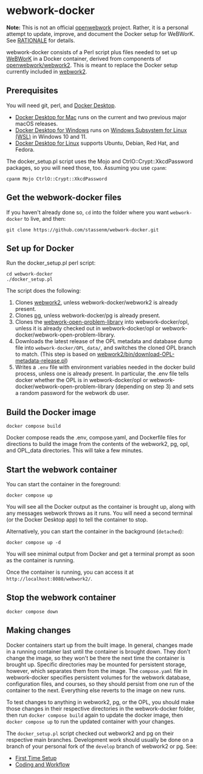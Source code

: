 # webwork-docker

**Note:** This is not an official [openwebwork](https://github.com/openwebwork) project.  Rather, it is a personal attempt to update, improve, and document the Docker setup for WeBWorK.  See [RATIONALE](https://github.com/stassenm/webwork-docker/blob/main/RATIONALE) for details.

webwork-docker consists of a Perl script plus files needed to set up [WeBWorK](https://github.com/openwebwork) in a Docker container, derived from components of [openwebwork/webwork2](https://github.com/openwebwork/webwork2).  This is meant to replace the Docker setup currently included in [webwork2](https://github.com/openwebwork/webwork2).

## Prerequisites

You will need git, perl, and [Docker Desktop](https://docs.docker.com/get-started/get-docker/).

* [Docker Desktop for Mac](https://docs.docker.com/desktop/setup/install/mac-install/) runs on the current and two previous major macOS releases.
* [Docker Desktop for Windows](https://docs.docker.com/desktop/setup/install/windows-install/) runs on [Windows Subsystem for Linux (WSL)](https://learn.microsoft.com/en-us/windows/wsl/) in Windows 10 and 11.
* [Docker Desktop for Linux](https://docs.docker.com/desktop/setup/install/linux/) supports Ubuntu, Debian, Red Hat, and Fedora.

The docker_setup.pl script uses the Mojo and CtrlO::Crypt::XkcdPassword packages, so you will need those, too.  Assuming you use `cpanm`:

```shell
cpanm Mojo CtrlO::Crypt::XkcdPassword
```

## Get the webwork-docker files

If you haven't already done so, `cd` into the folder where you want `webwork-docker` to live, and then:

```shell
git clone https://github.com/stassenm/webwork-docker.git
```

## Set up for Docker

Run the docker_setup.pl perl script:

```shell
cd webwork-docker
./docker_setup.pl
```

The script does the following:

1. Clones [webwork2](https://github.com/openwebwork/webwork2), unless webwork-docker/webwork2 is already present.
2. Clones [pg](https://github.com/openwebwork/pg), unless webwork-docker/pg is already present.
3. Clones the [webwork-open-problem-library](https://github.com/openwebwork/webwork-open-problem-library) into webwork-docker/opl, unless it is already checked out in webwork-docker/opl or webwork-docker/webwork-open-problem-library.
4. Downloads the latest release of the OPL metadata and database dump file into `webwork-docker/OPL_data/`, and switches the cloned OPL branch to match. (This step is based on [webwork2/bin/download-OPL-metadata-release.pl](https://github.com/openwebwork/webwork2/blob/main/bin/download-OPL-metadata-release.pl))
5. Writes a `.env` file  with environment variables needed in the docker build process, unless one is already present. In particular, the .env file tells docker whether the OPL is in webwork-docker/opl or webwork-docker/webwork-open-problem-library (depending on step 3) and sets a random password for the webwork db user.

## Build the Docker image

```shell
docker compose build
```

Docker compose reads the .env, compose.yaml, and Dockerfile files for directions to build the image from the contents of the webwork2, pg, opl, and OPL_data directories.  This will take a few minutes.

## Start the webwork container

You can start the container in the foreground:

```shell
docker compose up
```

You will see all the Docker output as the container is brought up, along with any messages webwork throws as it runs. You will need a second terminal (or the Docker Desktop app) to tell the container to stop.

Alternatively, you can start the container in the background (`detached`):

```shell
docker compose up -d
```

You will see minimal output from Docker and get a terminal prompt as soon as the container is running.

Once the container is running, you can access it at `http://localhost:8080/webwork2/`.

## Stop the webwork container

```shell
docker compose down
```

## Making changes

Docker containers start up from the built image.  In general, changes made in a running container last until the container is brought down.  They don't change the image, so they won't be there the next time the container is brought up. Specific directories may be mounted for persistent storage, however, which separates them from the image. The `compose.yaml` file in webwork-docker specifies persistent volumes for the webwork database, configuration files, and courses, so they should persist from one run of the container to the next.  Everything else reverts to the image on new runs.

To test changes to anything in webwork2, pg, or the OPL, you should make those changes in their respective directories in the webwork-docker folder, then run `docker compose build` again to update the docker image, then `docker compose up` to run the updated container with your changes.

The `docker_setup.pl` script checked out webwork2 and pg on their respective main branches. Development work should usually be done on a branch of your personal fork of the `develop` branch of webwork2 or pg.  See:

* [First Time Setup](https://github.com/openwebwork/webwork2/wiki/First-Time-Setup)
* [Coding and Workflow](https://github.com/openwebwork/webwork2/wiki/Coding-and-Workflow)
